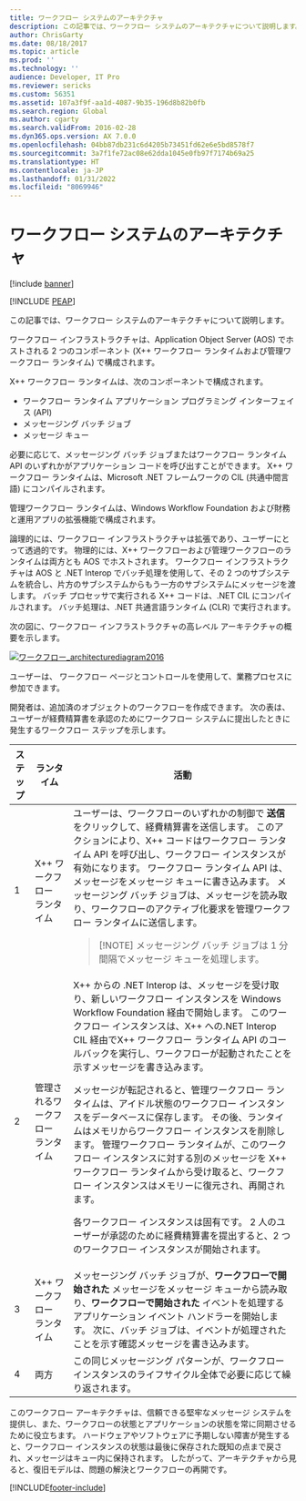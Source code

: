 ```yaml
---
title: ワークフロー システムのアーキテクチャ
description: この記事では、ワークフロー システムのアーキテクチャについて説明します。
author: ChrisGarty
ms.date: 08/18/2017
ms.topic: article
ms.prod: ''
ms.technology: ''
audience: Developer, IT Pro
ms.reviewer: sericks
ms.custom: 56351
ms.assetid: 107a3f9f-aa1d-4087-9b35-196d8b82b0fb
ms.search.region: Global
ms.author: cgarty
ms.search.validFrom: 2016-02-28
ms.dyn365.ops.version: AX 7.0.0
ms.openlocfilehash: 04bb87db231c6d4205b73451fd62e6e5bd8578f7
ms.sourcegitcommit: 3a7f1fe72ac08e62dda1045e0fb97f7174b69a25
ms.translationtype: HT
ms.contentlocale: ja-JP
ms.lasthandoff: 01/31/2022
ms.locfileid: "8069946"
---
```

# <a name="workflow-system-architecture"></a>ワークフロー システムのアーキテクチャ

[!include [banner](../includes/banner.md)]


[!INCLUDE [PEAP](../../../includes/peap-1.md)]

この記事では、ワークフロー システムのアーキテクチャについて説明します。

ワークフロー インフラストラクチャは、Application Object Server (AOS) でホストされる 2 つのコンポーネント (X++ ワークフロー ランタイムおよび管理ワークフロー ランタイム) で構成されます。

X++ ワークフロー ランタイムは、次のコンポーネントで構成されます。

- ワークフロー ランタイム アプリケーション プログラミング インターフェイス (API)
- メッセージング バッチ ジョブ
- メッセージ キュー

必要に応じて、メッセージング バッチ ジョブまたはワークフロー ランタイム API のいずれかがアプリケーション コードを呼び出すことができます。 X++ ワークフロー ランタイムは、Microsoft .NET フレームワークの CIL (共通中間言語) にコンパイルされます。

管理ワークフロー ランタイムは、Windows Workflow Foundation および財務と運用アプリの拡張機能で構成されます。

論理的には、ワークフロー インフラストラクチャは拡張であり、ユーザーにとって透過的です。 物理的には、X++ ワークフローおよび管理ワークフローのランタイムは両方とも AOS でホストされます。 ワークフロー インフラストラクチャは AOS と .NET Interop でバッチ処理を使用して、その 2 つのサブシステムを統合し、片方のサブシステムからもう一方のサブシステムにメッセージを渡します。 バッチ プロセッサで実行される X++ コードは、.NET CIL にコンパイルされます。 バッチ処理は、.NET 共通言語ランタイム (CLR) で実行されます。

次の図に、ワークフロー インフラストラクチャの高レベル アーキテクチャの概要を示します。

[![ワークフロー\_architecturediagram2016](./media/workflow_architecturediagram2016.png)](./media/workflow_architecturediagram2016.png)

ユーザーは、 ワークフロー ページとコントロールを使用して、業務プロセスに参加できます。

開発者は、追加済のオブジェクトのワークフローを作成できます。 次の表は、ユーザーが経費精算書を承認のためにワークフロー システムに提出したときに発生するワークフロー ステップを示します。

| ステップ | ランタイム                  | 活動 |
|------|--------------------------|----------|
| 1    | X++ ワークフロー ランタイム     | ユーザーは、ワークフローのいずれかの制御で **送信** をクリックして、経費精算書を送信します。 このアクションにより、X++ コードはワークフロー ランタイム API を呼び出し、ワークフロー インスタンスが有効になります。 ワークフロー ランタイム API は、メッセージをメッセージ キューに書き込みます。 メッセージング バッチ ジョブは、メッセージを読み取り、ワークフローのアクティブ化要求を管理ワークフロー ランタイムに送信します。<blockquote>[!NOTE] メッセージング バッチ ジョブは 1 分間隔でメッセージ キューを処理します。</blockquote> |
| 2    | 管理されるワークフロー ランタイム | X++ からの .NET Interop は、メッセージを受け取り、新しいワークフロー インスタンスを Windows Workflow Foundation 経由で開始します。 このワークフロー インスタンスは、X++ への.NET Interop CIL 経由でX++ ワークフロー ランタイム API のコールバックを実行し、ワークフローが起動されたことを示すメッセージを書き込みます。<p>メッセージが転記されると、管理ワークフロー ランタイムは、アイドル状態のワークフロー インスタンスをデータベースに保存します。 その後、ランタイムはメモリからワークフロー インスタンスを削除します。 管理ワークフロー ランタイムが、このワークフロー インスタンスに対する別のメッセージを X++ ワークフロー ランタイムから受け取ると、ワークフロー インスタンスはメモリーに復元され、再開されます。</p><p>各ワークフロー インスタンスは固有です。 2 人のユーザーが承認のために経費精算書を提出すると、2 つのワークフロー インスタンスが開始されます。</p> |
| 3    | X++ ワークフロー ランタイム     | メッセージング バッチ ジョブが、**ワークフローで開始された** メッセージをメッセージ キューから読み取り、**ワークフローで開始された** イベントを処理するアプリケーション イベント ハンドラーを開始します。 次に、バッチ ジョブは、イベントが処理されたことを示す確認メッセージを書き込みます。 |
| 4    | 両方                     | この同じメッセージング パターンが、ワークフロー インスタンスのライフサイクル全体で必要に応じて繰り返されます。 |

このワークフロー アーキテクチャは、信頼できる堅牢なメッセージ システムを提供し、また、ワークフローの状態とアプリケーションの状態を常に同期させるために役立ちます。 ハードウェアやソフトウェアに予期しない障害が発生すると、ワークフロー インスタンスの状態は最後に保存された既知の点まで戻され、メッセージはキュー内に保持されます。 したがって、アーキテクチャから見ると、復旧モデルは、問題の解決とワークフローの再開です。


[!INCLUDE[footer-include](../../../includes/footer-banner.md)]
